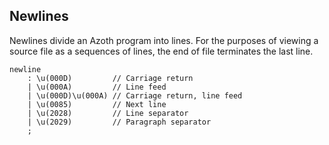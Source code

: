 ## Newlines

Newlines divide an Azoth program into lines. For the purposes of viewing a source file as a sequences of lines, the end of file terminates the last line.

```grammar
newline
    : \u(000D)         // Carriage return
    | \u(000A)         // Line feed
    | \u(000D)\u(000A) // Carriage return, line feed
    | \u(0085)         // Next line
    | \u(2028)         // Line separator
    | \u(2029)         // Paragraph separator
    ;
```
